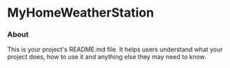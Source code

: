 MyHomeWeatherStation
====================

### About

This is your project's README.md file. It helps users understand what your
project does, how to use it and anything else they may need to know.